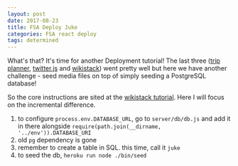```yaml
---
layout: post
date: 2017-08-23
title: FSA Deploy Juke
categories: FSA react deploy
tags: determined
---
```


What's that? It's time for another Deployment tutorial! The last three ([trip planner](https://sw-yx.github.io/2017/FSA-deploy-Trip-planner/), [twitter.js](https://sw-yx.github.io/2017/FSA-deploy-twitter-js/) and [wikistack](https://sw-yx.github.io/2017/fsa-deploy-wikistack-to-heroku/)) went pretty well but here we have another challenge - seed media files on top of simply seeding a PostgreSQL database!


So the core instructions are sited at the [wikistack tutorial](https://sw-yx.github.io/2017/FSA-deploy-Trip-planner/). Here I will focus on the incremental difference.

1. to configure `process.env.DATABASE_URL`, go to `server/db/db.js` and add it in there alongside `require(path.join(__dirname, '../env')).DATABASE_URI`
2. old `pg` dependency is gone
3. remember to create a table in SQL. this time, call it `juke`
4. to seed the db, `heroku run node ./bin/seed`
